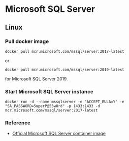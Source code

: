 # Microsoft SQL Server

## Linux

### Pull docker image

```none
docker pull mcr.microsoft.com/mssql/server:2017-latest
```

or

```none
docker pull mcr.microsoft.com/mssql/server:2019-latest
```

for Microsoft SQL Server 2019.

### Start Microsoft SQL Server instance

```none
docker run -d --name mssqlserver -e "ACCEPT_EULA=Y" -e "SA_PASSWORD=5uperP@55w0rd" -p 1433:1433 -d mcr.microsoft.com/mssql/server:2017-latest
```

### Reference

- [Official Microsoft SQL Server container image](https://hub.docker.com/_/microsoft-mssql-server)
